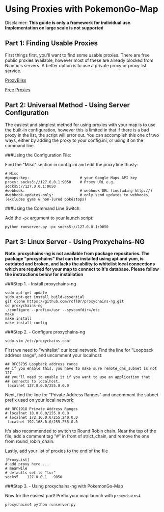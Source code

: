 Using Proxies with PokemonGo-Map
===================

Disclaimer: **This guide is only a framework for individual use. Implementation on large scale is not supported**

Part 1: Finding Usable Proxies
------------------------------

First things first, you'll want to find some usable proxies. There are free public proxies available, however most of these are already blocked from Niantic's servers. A better option is to use a private proxy or proxy list service. 

[ProxyBliss](http://proxybliss.com/proxy-packages/ "ProxyBliss")

[Free Proxies](http://lmgtfy.com/?q=free+proxies "Free Proxies")

Part 2: Universal Method - Using Server Configuration
-----------------------------------------------------

The easiest and simplest method for using proxies with your map is to use the built-in configuration, however this is limited in that if there is a bad proxy in the list, the script will error out. You can accomplish this one of two ways, either by adding the proxy to your config.ini, or using it on the command line.

###Using the Configuration File:

Find the "Misc" section in config.ini and edit the proxy line thusly:

```
# Misc
#gmaps-key:                       # your Google Maps API key
proxy: socks5://127.0.0.1:9050    # Proxy URL e.g. socks5://127.0.0.1:9050
#webhook:                         # webhook URL (including http://)
#webhook-updates-only:            # only send updates to webhooks, (excludes gyms & non-lured pokéstops)
```

###Using the Command Line Switch:

Add the `-px` argument to your launch script:

```
python runserver.py -px socks5://127.0.0.1:9050
```

Part 3: Linux Server - Using Proxychains-NG
-------------------------------------------

**Note. proxychains-ng is not available from package repositories. The package "proxychains" that can be installed using apt and yum, is outdated and broken, and lacks the ability to whitelist local connections which are required for your map to connect to it's database. Please follow the instructions below for installation**

###Step 1. - Install proxychains-ng

```
sudo apt-get update
sudo apt-get install build-essential
git clone https://github.com/rofl0r/proxychains-ng.git
cd proxychains-ng
./configure --prefix=/usr --sysconfdir=/etc
make
make install
make install-config
```

###Step 2. - Configure proxychains-ng

`sudo vim /etc/proxychains.conf`

First we need to "whitelist" our local network. Find the line for "Loopback address range", and uncomment your localhost:

```
## RFC5735 Loopback address range
## if you enable this, you have to make sure remote_dns_subnet is not 127
## you'll need to enable it if you want to use an application that
## connects to localhost.
 localnet 127.0.0.0/255.0.0.0
```

Next, find the line for "Private Address Ranges" and uncomment the subnet prefix used on your local network:

```
## RFC1918 Private Address Ranges
# localnet 10.0.0.0/255.0.0.0
# localnet 172.16.0.0/255.240.0.0
 localnet 192.168.0.0/255.255.0.0
```

It's also recommended to switch to Round Robin chain. Near the top of the file, add a comment tag "#" in front of strict_chain, and remove the one from round_robin_chain.

Lastly, add your list of proxies to the end of the file

```
[ProxyList]
# add proxy here ...
# meanwile
# defaults set to "tor"
socks5    127.0.0.1   9050
```

###Step 3. - Using proxychains-ng with PokemonGo-Map

Now for the easiest part! Prefix your map launch with `proxychains4`

```
proxychains4 python runserver.py
```


